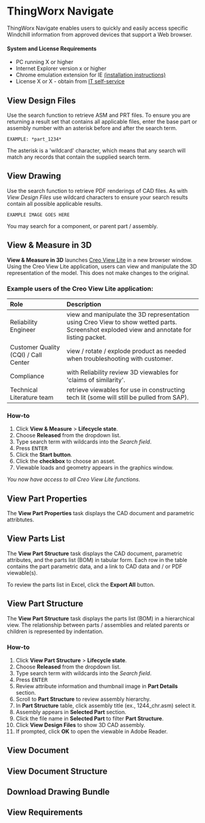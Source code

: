 # ThingWorx Navigate  

ThingWorx Navigate enables users to quickly and easily access specific Windchill information from approved devices that support a Web browser.

#### System and License Requirements

* PC running X or higher
* Internet Explorer version x or higher
* Chrome emulation extension for IE [(installation instructions)][1]
* License X or X - obtain from [IT self-service][2]

## View Design Files  

Use the search function to retrieve ASM and PRT files. To ensure you are returning a result set that contains all applicable files, enter the base part or assembly number with an asterisk before and after the search term.

    
    EXAMPLE: *part_1234*
    

The asterisk is a 'wildcard' character, which means that any search will match any records that contain the supplied search term.


## View Drawing  

Use the search function to retrieve PDF renderings of CAD files. As with *View Design Files* use wildcard characters to ensure your search results contain all possible applicable results.
    
    
    EXAMPLE IMAGE GOES HERE
    

You may search for a component, or parent part / assembly.

 
## View & Measure in 3D

**View & Measure in 3D** launches [Creo View Lite][3] in a new browser window. Using the Creo View Lite application, users can view and manipulate the 3D representation of the model. This does not make changes to the original.   

    
### Example users of the Creo View Lite application:
    
| Role | Description |
|:---- |:----------- |  
| Reliability Engineer | view and manipulate the 3D representation using Creo View to show wetted parts. Screenshot exploded view and annotate for listing packet. |
| Customer Quality (CQI) / Call Center | view / rotate / explode product as needed when troubleshooting with customer. |
| Compliance | with Reliability review 3D viewables for 'claims of similarity'.  |
| Technical Literature team | retrieve viewables for use in constructing tech lit (some will still be pulled from SAP). |
  

### How-to  

1. Click **View & Measure** > **Lifecycle state**.
1. Choose **Released** from the dropdown list.
1. Type search term with wildcards into the *Search field*.
1. Press <kbd>ENTER</kbd>
1. Click the **Start button**.
1. Click the **checkbox** to choose an asset.
1. Viewable loads and geometry appears in the graphics window.

*You now have access to all Creo View Lite functions.*


## View Part Properties

The **View Part Properties** task displays the CAD document and parametric attribtutes. 


## View Parts List  

The **View Part Structure** task displays the CAD document, parametric attributes, and the parts list (BOM) in tabular form. Each row in the table contains the part parametric data, and a link to CAD data and / or PDF viewable(s).  

To review the parts list in Excel, click the **Export All** button.


## View Part Structure

The **View Part Structure** task displays the parts list (BOM) in a hierarchical view. The relationship between parts / assemblies and related parents or children is represented by indentation.

### How-to

1. Click **View Part Structure** > **Lifecycle state**.
1. Choose **Released** from the dropdown list.
1. Type search term with wildcards into the *Search field*.
1. Press <kbd>ENTER</kbd>
1. Review attribute information and thumbnail image in **Part Details** section.
1. Scroll to **Part Structure** to review assembly hierarchy.
1. In **Part Structure** table, click assembly title (ex., 1244_chr.asm) select it.
1. Assembly appears in **Selected Part** section.
1. Click the file name in **Selected Part** to filter **Part Structure**.
1. Click **View Design Files** to show 3D CAD assembly.
1. If prompted, click **OK** to open the viewable in Adobe Reader.
 

## View Document




## View Document Structure  

## Download Drawing Bundle  

## View Requirements



[1]: http://www.google.com
[2]: http://www.google.com
[3]: http://www.google.com


